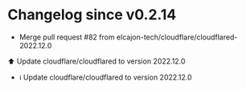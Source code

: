 # Changelog since v0.2.14
- Merge pull request #82 from elcajon-tech/cloudflare/cloudflared-2022.12.0

⬆️ Update cloudflare/cloudflared to version 2022.12.0 
- ℹ️ Update cloudflare/cloudflared to version 2022.12.0 
